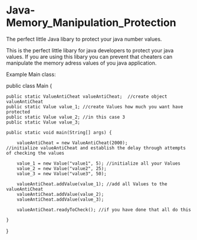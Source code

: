 # Java-Memory_Manipulation_Protection
The perfect little Java libary to protect your java number values.

This is the perfect little libary for java developers to protect your java values.
If you are using this libary you can prevent that cheaters can manipulate the memory adress values
of you java application.



Example Main class:



public class Main {

	public static ValueAntiCheat valueAntiCheat;  //create object valueAntiCheat
	public static Value value_1; //create Values how much you want have protected
	public static Value value_2; //in this case 3
	public static Value value_3;
	
	public static void main(String[] args) {

		valueAntiCheat = new ValueAntiCheat(2000);
    //initialize valueAntiCheat and establish the delay through attempts of checking the values
		
		value_1 = new Value("value1", 5); //initialize all your Values
		value_2 = new Value("value2", 25);
		value_3 = new Value("value3", 50);
		
		valueAntiCheat.addValue(value_1); //add all Values to the valueAntiCheat
		valueAntiCheat.addValue(value_2);
		valueAntiCheat.addValue(value_3);
		
		valueAntiCheat.readyToCheck(); //if you have done that all do this

	}

}
